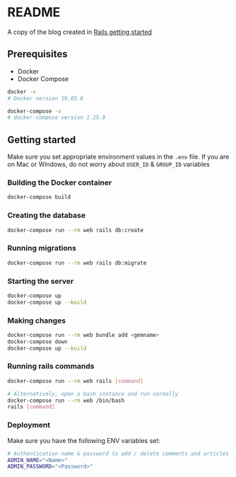 # README

A copy of the blog created in [Rails getting
started](https://guides.rubyonrails.org/getting_started.html#creating-the-blog-application)

## Prerequisites

- Docker
- Docker Compose

```bash
docker -v
# Docker version 19.03.6

docker-compose -v
# docker-compose version 1.25.0
```

## Getting started

Make sure you set appropriate environment values in the `.env` file.
If you are on Mac or Windows, do not worry about `USER_ID` & `GROUP_ID`
variables

### Building the Docker container

```bash
docker-compose build
```

### Creating the database

```bash
docker-compose run --rm web rails db:create
```

### Running migrations

```bash
docker-compose run --rm web rails db:migrate
```

### Starting the server

```bash
docker-compose up
docker-compose up --build
```

### Making changes

```bash
docker-compose run --rm web bundle add <gemname>
docker-compose down
docker-compose up --build
```

### Running rails commands

```bash
docker-compose run --rm web rails [command]

# Alternatively, open a bash instance and run normally
docker-compose run --rm web /bin/bash
rails [command]
```

### Deployment

Make sure you have the following ENV variables set:

```bash
# Authentication name & password to add / delete comments and articles
ADMIN_NAME="<Name>"
ADMIN_PASSWORD="<Password>"
```
